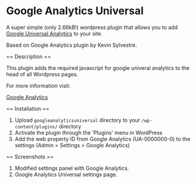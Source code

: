 # Google Analytics Universal
A super simple (only 2.66kB!) wordpress plugin that allows you to add [Google Universal Analytics](http://www.google.com/analytics) to your site. 

Based on Google Analytics plugin by Kevin Sylvestre.

== Description ==

This plugin adds the required javascript for google univeral analytics to the head of all Wordpress pages.

For more information visit:

[Google Analytics](http://www.google.com/analytics)

== Installation ==

1. Upload `googleanalyticsuniversal` directory to your `/wp-content/plugins/` directory
2. Activate the plugin through the 'Plugins' menu in WordPress
3. Add the web property ID from Google Analytics (UA-0000000-0) to the settings (Admin > Settings > Google Analytics)

== Screenshots ==

1. Modified settings panel with Google Analytics.
2. Google Analytics Universal settings page.
